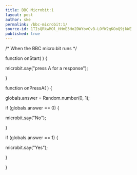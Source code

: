 ```yaml
---
title: BBC Microbit:1
layout: post
author: ske
permalink: /bbc-microbit:1/
source-id: 1TIsQRkwMOl_HHmE3Ho2DWYovCvB-LOfW2qKOoQ9jkWE
published: true
---
```

/* When the BBC micro:bit runs  */

function onStart(  ) {

 microbit.say("press A for a response");

 

}

function onPressA(  ) {

 globals.answer = Random.number(0, 1);

 if (globals.answer == 0) {

  

  microbit.say("No");

  

 }

 

 if (globals.answer == 1) {

  

  microbit.say("Yes");

  

 }

 

 

}


